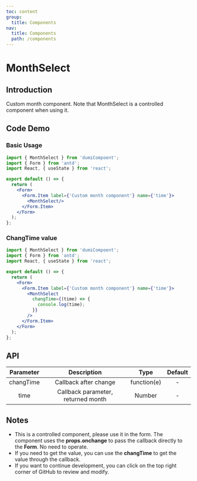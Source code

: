 ```yaml
---
toc: content
group:
  title: Components
nav:
  title: Components
  path: /components
---
```


# MonthSelect 

## Introduction

Custom month component. Note that MonthSelect is a controlled component when using it.

## Code Demo

### Basic Usage

```jsx
import { MonthSelect } from 'dumiCompoent';
import { Form } from 'antd';
import React, { useState } from 'react';

export default () => {
  return (
    <Form>
      <Form.Item label={'Custom month component'} name={'time'}>
        <MonthSelect/>
      </Form.Item>
    </Form>
  );
};
```
### ChangTime value

```jsx
import { MonthSelect } from 'dumiCompoent';
import { Form } from 'antd';
import React, { useState } from 'react';

export default () => {
  return (
    <Form>
      <Form.Item label={'Custom month component'} name={'time'}>
        <MonthSelect
          changTime={(time) => {
            console.log(time);
          }}
        />
      </Form.Item>
    </Form>
  );
};
```

## API

| Parameter | Description | Type | Default |
| :--: | :--: | :--: | :--: |
| changTime | Callback after change | function(e) | - |
| time | Callback parameter, returned month | Number | - |


## Notes

- This is a controlled component, please use it in the form. The component uses the **props.onchange** to pass the callback directly to the **Form**. No need to operate.
- If you need to get the value, you can use the **changTime** to get the value through the callback.
- If you want to continue development, you can click on the top right corner of GitHub to review and modify.

